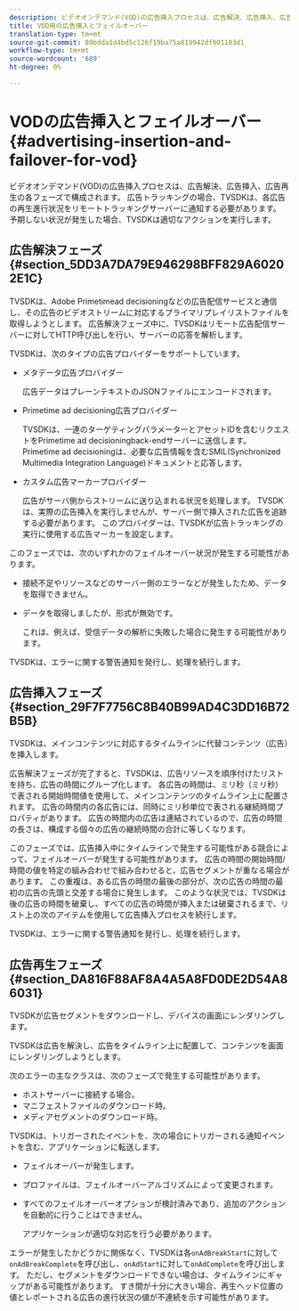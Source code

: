 ```yaml
---
description: ビデオオンデマンド(VOD)の広告挿入プロセスは、広告解決、広告挿入、広告再生の各フェーズで構成されます。 広告トラッキングの場合、TVSDKは、各広告の再生進行状況をリモートトラッキングサーバーに通知する必要があります。 予期しない状況が発生した場合、TVSDKは適切なアクションを実行します。
title: VOD用の広告挿入とフェイルオーバー
translation-type: tm+mt
source-git-commit: 89bdda1d4bd5c126f19ba75a819942df901183d1
workflow-type: tm+mt
source-wordcount: '689'
ht-degree: 0%

---
```



# VODの広告挿入とフェイルオーバー{#advertising-insertion-and-failover-for-vod}

ビデオオンデマンド(VOD)の広告挿入プロセスは、広告解決、広告挿入、広告再生の各フェーズで構成されます。 広告トラッキングの場合、TVSDKは、各広告の再生進行状況をリモートトラッキングサーバーに通知する必要があります。 予期しない状況が発生した場合、TVSDKは適切なアクションを実行します。

## 広告解決フェーズ{#section_5DD3A7DA79E946298BFF829A60202E1C}

TVSDKは、Adobe Primetimead decisioningなどの広告配信サービスと通信し、その広告のビデオストリームに対応するプライマリプレイリストファイルを取得しようとします。 広告解決フェーズ中に、TVSDKはリモート広告配信サーバーに対してHTTP呼び出しを行い、サーバーの応答を解析します。

TVSDKは、次のタイプの広告プロバイダーをサポートしています。

* メタデータ広告プロバイダー

   広告データはプレーンテキストのJSONファイルにエンコードされます。
* Primetime ad decisioning広告プロバイダー

   TVSDKは、一連のターゲティングパラメーターとアセットIDを含むリクエストをPrimetime ad decisioningback-endサーバーに送信します。 Primetime ad decisioningは、必要な広告情報を含むSMIL(Synchronized Multimedia Integration Language)ドキュメントと応答します。
* カスタム広告マーカープロバイダー

   広告がサーバ側からストリームに送り込まれる状況を処理します。 TVSDKは、実際の広告挿入を実行しませんが、サーバー側で挿入された広告を追跡する必要があります。 このプロバイダーは、TVSDKが広告トラッキングの実行に使用する広告マーカーを設定します。

このフェーズでは、次のいずれかのフェイルオーバー状況が発生する可能性があります。

* 接続不足やリソースなどのサーバー側のエラーなどが発生したため、データを取得できません。
* データを取得しましたが、形式が無効です。

   これは、例えば、受信データの解析に失敗した場合に発生する可能性があります。

TVSDKは、エラーに関する警告通知を発行し、処理を続行します。

## 広告挿入フェーズ{#section_29F7F7756C8B40B99AD4C3DD16B72B5B}

TVSDKは、メインコンテンツに対応するタイムラインに代替コンテンツ（広告）を挿入します。

広告解決フェーズが完了すると、TVSDKは、広告リソースを順序付けたリストを持ち、広告の時間にグループ化します。 各広告の時間は、ミリ秒（ミリ秒）で表される開始時間値を使用して、メインコンテンツのタイムライン上に配置されます。 広告の時間内の各広告には、同時にミリ秒単位で表される継続時間プロパティがあります。 広告の時間内の広告は連結されているので、広告の時間の長さは、構成する個々の広告の継続時間の合計に等しくなります。

このフェーズでは、広告挿入中にタイムラインで発生する可能性がある競合によって、フェイルオーバーが発生する可能性があります。 広告の時間の開始時間/時間の値を特定の組み合わせで組み合わせると、広告セグメントが重なる場合があります。 この重複は、ある広告の時間の最後の部分が、次の広告の時間の最初の広告の先頭と交差する場合に発生します。 このような状況では、TVSDKは後の広告の時間を破棄し、すべての広告の時間が挿入または破棄されるまで、リスト上の次のアイテムを使用して広告挿入プロセスを続行します。

TVSDKは、エラーに関する警告通知を発行し、処理を続行します。

## 広告再生フェーズ{#section_DA816F88AF8A4A5A8FD0DE2D54A86031}

TVSDKが広告セグメントをダウンロードし、デバイスの画面にレンダリングします。

TVSDKは広告を解決し、広告をタイムライン上に配置して、コンテンツを画面にレンダリングしようとします。

次のエラーの主なクラスは、次のフェーズで発生する可能性があります。

* ホストサーバーに接続する場合。
* マニフェストファイルのダウンロード時。
* メディアセグメントのダウンロード時。

TVSDKは、トリガーされたイベントを、次の場合にトリガーされる通知イベントを含む、アプリケーションに転送します。

* フェイルオーバーが発生します。
* プロファイルは、フェイルオーバーアルゴリズムによって変更されます。
* すべてのフェイルオーバーオプションが検討済みであり、追加のアクションを自動的に行うことはできません。

   アプリケーションが適切な対応を行う必要があります。

エラーが発生したかどうかに関係なく、TVSDKは各`onAdBreakStart`に対して`onAdBreakComplete`を呼び出し、`onAdStart`に対して`onAdComplete`を呼び出します。 ただし、セグメントをダウンロードできない場合は、タイムラインにギャップがある可能性があります。 すき間が十分に大きい場合、再生ヘッド位置の値とレポートされる広告の進行状況の値が不連続を示す可能性があります。
